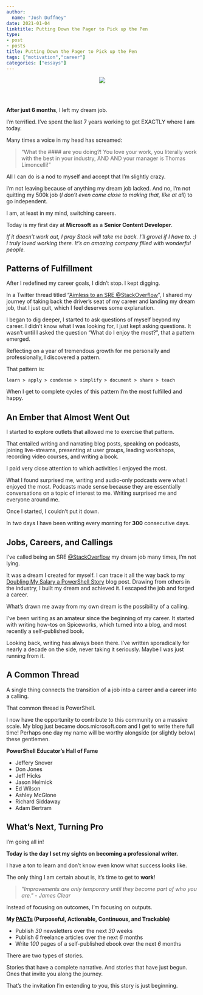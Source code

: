 ```yaml
---
author:
  name: "Josh Duffney"
date: 2021-01-04
linktitle: Putting Down the Pager to Pick up the Pen
type:
- post
- posts
title: Putting Down the Pager to Pick up the Pen
tags: ["motivation","career"]
categories: ["essays"]
---
```


<p align="center">
<img src="/img/posts/putting-down-the-pager-to-pick-up-the-pen/pager.png">
</p>

<br>
</br>

**After just 6 months**, I left my dream job.

I’m terrified. I’ve spent the last 7 years working to get EXACTLY where I am today.

Many times a voice in my head has screamed:

> “What the #### are you doing?! You love your work, you literally work with the best in your industry, AND AND your manager is Thomas Limoncelli!”

All I can do is a nod to myself and accept that I’m slightly crazy.

I’m not leaving because of anything my dream job lacked. And no, I’m not quitting my 500k job (_I don’t even come close to making that, like at all_) to go independent.

I am, at least in my mind, switching careers.

Today is my first day at **Microsoft** as a **Senior Content Developer**.

_If it doesn’t work out, I pray Stack will take me back. I’ll grovel if I have to. :) I truly loved working there. It’s an amazing company filled with wonderful people._

## Patterns of Fulfillment

After I redefined my career goals, I didn’t stop. I kept digging.

In a Twitter thread titled “[Aimless to an SRE @StackOverflow](https://twitter.com/joshduffney/status/1266343927067574272?s=20)”, I shared my journey of taking back the driver’s seat of my career and landing my dream job, that I just quit, which I feel deserves some explanation.

I began to dig deeper, I started to ask questions of myself beyond my career. I didn’t know what I was looking for, I just kept asking questions. It wasn’t until I asked the question “What do I enjoy the most?”, that a pattern emerged.

Reflecting on a year of tremendous growth for me personally and professionally, I discovered a pattern.

That pattern is:

```
learn > apply > condense > simplify > document > share > teach
```

When I get to complete cycles of this pattern I’m the most fulfilled and happy.

## An Ember that Almost Went Out

I started to explore outlets that allowed me to exercise that pattern.

That entailed writing and narrating blog posts, speaking on podcasts, joining live-streams, presenting at user groups, leading workshops, recording video courses, and writing a book.

I paid very close attention to which activities I enjoyed the most.

What I found surprised me, writing and audio-only podcasts were what I enjoyed the most. Podcasts made sense because they are essentially conversations on a topic of interest to me. Writing surprised me and everyone around me.

Once I started, I couldn’t put it down.

In _two_ days I have been writing every morning for **300** consecutive days.

## Jobs, Careers, and Callings

I’ve called being an SRE [@StackOverflow](https://twitter.com/StackOverflow) my dream job many times, I’m not lying.

It was a dream I created for myself. I can trace it all the way back to my [Doubling My Salary a PowerShell Story](https://duffney.io/doubling-my-salary-a-powershell-story/) blog post. Drawing from others in the industry, I built my dream and achieved it. I escaped the job and forged a career.

What’s drawn me away from my own dream is the possibility of a calling.

I’ve been writing as an amateur since the beginning of my career. It started with writing how-tos on Spiceworks, which turned into a blog, and most recently a self-published book.

Looking back, writing has always been there. I’ve written sporadically for nearly a decade on the side, never taking it seriously. Maybe I was just running from it.

## A Common Thread

A single thing connects the transition of a job into a career and a career into a calling.

That common thread is PowerShell.

I now have the opportunity to contribute to this community on a massive scale. My blog just became docs.microsoft.com and I get to write there full time! Perhaps one day my name will be worthy alongside (or slightly below) these gentlemen.

**PowerShell Educator’s Hall of Fame**

- Jeffery Snover
- Don Jones
- Jeff Hicks
- Jason Helmick
- Ed Wilson
- Ashley McGlone
- Richard Siddaway
- Adam Bertram

## What’s Next, Turning Pro

I’m going all in!

**Today is the day I set my sights on becoming a professional writer.**

I have a ton to learn and don’t know even know what success looks like.

The only thing I am certain about is, it’s time to get to **work**!

> _"Improvements are only temporary until they become part of who you are." - James Clear_

Instead of focusing on outcomes, I’m focusing on outputs.

**My [PACTs](https://nesslabs.com/smart-goals-pact) (Purposeful, Actionable, Continuous, and Trackable)**

- Publish _30_ newsletters over the next _30_ weeks
- Publish _6_ freelance articles over the next _6_ months
- Write _100_ pages of a self-published ebook over the next _6_ months

There are two types of stories.

Stories that have a complete narrative. And stories that have just begun. Ones that invite you along the journey.

That’s the invitation I’m extending to you, this story is just beginning.
